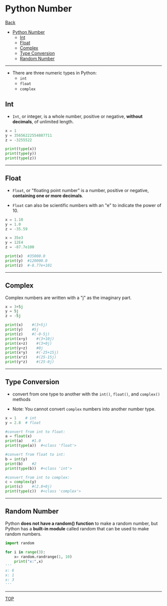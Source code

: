 # Python Number

[Back](./index.md)

- [Python Number](#python-number)
  - [Int](#int)
  - [Float](#float)
  - [Complex](#complex)
  - [Type Conversion](#type-conversion)
  - [Random Number](#random-number)

---

- There are three numeric types in Python:
  - `int`
  - `float`
  - `complex`

## Int

- `Int`, or integer, is a whole number, positive or negative, **without decimals**, of unlimited length.

```py
x = 1
y = 35656222554887711
z = -3255522

print(type(x))
print(type(y))
print(type(z))

```

---

## Float

- `Float`, or "floating point number" is a number, positive or negative, **containing one or more decimals**.

- `Float` can also be scientific numbers with an "e" to indicate the power of 10.

```py
x = 1.10
y = 1.0
z = -35.59

x = 35e3
y = 12E4
z = -87.7e100

print(x)  #35000.0
print(y)  #120000.0
print(z)  #-8.77e+101

```

---

## Complex

Complex numbers are written with a "j" as the imaginary part.

```py
x = 3+5j
y = 5j
z = -5j

print(x)    #(3+5j)
print(y)    #5j
print(z)    #(-0-5j)
print(x+y)    #(3+10j)
print(x+z)    #(3+0j)
print(y+z)    #0j
print(x*y)    #(-25+15j)
print(x*z)    #(25-15j)
print(y*z)    #(25-0j)

```

---

## Type Conversion

- convert from one type to another with the `int()`, `float()`, and `complex()` methods

- Note: You cannot convert `complex` numbers into another number type.

```py
x = 1    # int
y = 2.8  # float

#convert from int to float:
a = float(x)
print(a)    #1.0
print(type(a))  #<class 'float'>

#convert from float to int:
b = int(y)
print(b)    #2
print(type(b))  #<class 'int'>

#convert from int to complex:
c = complex(y)
print(c)    #(2.8+0j)
print(type(c))  #<class 'complex'>

```

---

## Random Number

Python **does not have a random() function** to make a random number, but Python has a **built-in module** called random that can be used to make random numbers.

```py
import random

for i in range(3):
    x= random.randrange(1, 10)
    print("x:",x)
'''
x: 6
x: 1
x: 3
'''

```

---

[TOP](#python-number)
